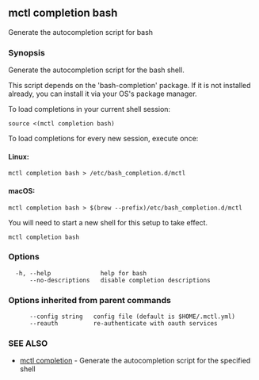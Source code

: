 [Auto generated by spf13/cobra]: <>

## mctl completion bash

Generate the autocompletion script for bash

### Synopsis

Generate the autocompletion script for the bash shell.

This script depends on the 'bash-completion' package.
If it is not installed already, you can install it via your OS's package manager.

To load completions in your current shell session:

	source <(mctl completion bash)

To load completions for every new session, execute once:

#### Linux:

	mctl completion bash > /etc/bash_completion.d/mctl

#### macOS:

	mctl completion bash > $(brew --prefix)/etc/bash_completion.d/mctl

You will need to start a new shell for this setup to take effect.


```
mctl completion bash
```

### Options

```
  -h, --help              help for bash
      --no-descriptions   disable completion descriptions
```

### Options inherited from parent commands

```
      --config string   config file (default is $HOME/.mctl.yml)
      --reauth          re-authenticate with oauth services
```

### SEE ALSO

* [mctl completion](mctl_completion.md)	 - Generate the autocompletion script for the specified shell


